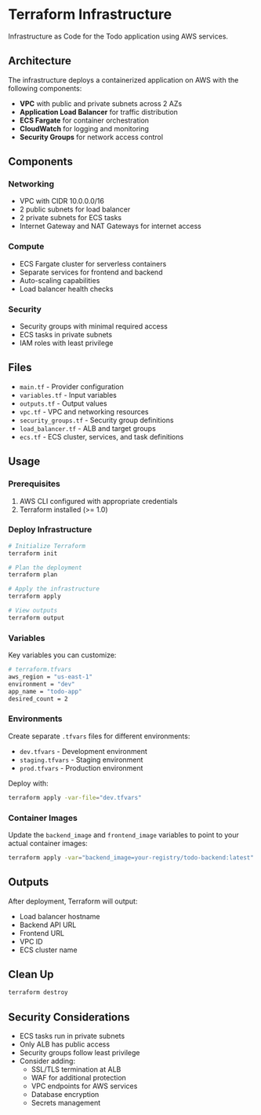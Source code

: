 # Terraform Infrastructure

Infrastructure as Code for the Todo application using AWS services.

## Architecture

The infrastructure deploys a containerized application on AWS with the following components:

- **VPC** with public and private subnets across 2 AZs
- **Application Load Balancer** for traffic distribution
- **ECS Fargate** for container orchestration
- **CloudWatch** for logging and monitoring
- **Security Groups** for network access control

## Components

### Networking
- VPC with CIDR 10.0.0.0/16
- 2 public subnets for load balancer
- 2 private subnets for ECS tasks
- Internet Gateway and NAT Gateways for internet access

### Compute
- ECS Fargate cluster for serverless containers
- Separate services for frontend and backend
- Auto-scaling capabilities
- Load balancer health checks

### Security
- Security groups with minimal required access
- ECS tasks in private subnets
- IAM roles with least privilege

## Files

- `main.tf` - Provider configuration
- `variables.tf` - Input variables
- `outputs.tf` - Output values
- `vpc.tf` - VPC and networking resources
- `security_groups.tf` - Security group definitions
- `load_balancer.tf` - ALB and target groups
- `ecs.tf` - ECS cluster, services, and task definitions

## Usage

### Prerequisites
1. AWS CLI configured with appropriate credentials
2. Terraform installed (>= 1.0)

### Deploy Infrastructure

```bash
# Initialize Terraform
terraform init

# Plan the deployment
terraform plan

# Apply the infrastructure
terraform apply

# View outputs
terraform output
```

### Variables

Key variables you can customize:

```bash
# terraform.tfvars
aws_region = "us-east-1"
environment = "dev"
app_name = "todo-app"
desired_count = 2
```

### Environments

Create separate `.tfvars` files for different environments:

- `dev.tfvars` - Development environment
- `staging.tfvars` - Staging environment  
- `prod.tfvars` - Production environment

Deploy with:
```bash
terraform apply -var-file="dev.tfvars"
```

### Container Images

Update the `backend_image` and `frontend_image` variables to point to your actual container images:

```bash
terraform apply -var="backend_image=your-registry/todo-backend:latest" -var="frontend_image=your-registry/todo-frontend:latest"
```

## Outputs

After deployment, Terraform will output:
- Load balancer hostname
- Backend API URL
- Frontend URL
- VPC ID
- ECS cluster name

## Clean Up

```bash
terraform destroy
```

## Security Considerations

- ECS tasks run in private subnets
- Only ALB has public access
- Security groups follow least privilege
- Consider adding:
  - SSL/TLS termination at ALB
  - WAF for additional protection
  - VPC endpoints for AWS services
  - Database encryption
  - Secrets management